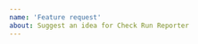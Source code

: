 ```yaml
---
name: 'Feature request'
about: Suggest an idea for Check Run Reporter
---
```


<!--
Thank you for suggesting an idea to make Check Run Reporter better.

There's a very small number of us, so we have to be very careful in what
features we take on, but we'd love to hear what might make the product better
for more folks.

To contact the Check Run Reporter team privately you can email support@check-run-reporter.com
-->
